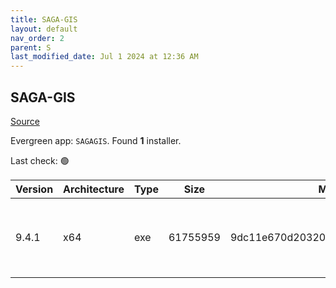 ```yaml
---
title: SAGA-GIS
layout: default
nav_order: 2
parent: S
last_modified_date: Jul 1 2024 at 12:36 AM
---
```


## SAGA-GIS

[Source](http://www.saga-gis.org/)

Evergreen app: `SAGAGIS`. Found **1** installer.

Last check: 🟢

| Version | Architecture | Type | Size     | Md5                              | URI                                                                                                                                                                                                                            |
| ------- | ------------ | ---- | -------- | -------------------------------- | ------------------------------------------------------------------------------------------------------------------------------------------------------------------------------------------------------------------------------ |
| 9.4.1   | x64          | exe  | 61755959 | 9dc11e670d20320c361d186f2950f56c | [https://netactuate.dl.sourceforge.net/project/saga-gis/SAGA%20-%209/SAGA%20-%209.4.1/saga-9.4.1_x64_setup.exe](https://netactuate.dl.sourceforge.net/project/saga-gis/SAGA%20-%209/SAGA%20-%209.4.1/saga-9.4.1_x64_setup.exe) |
